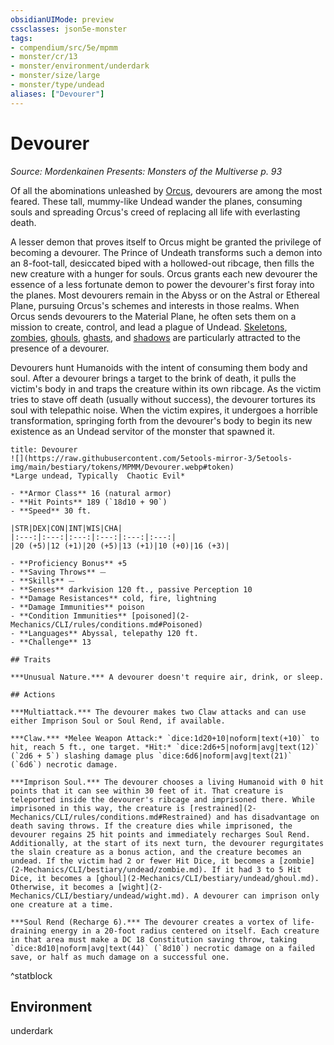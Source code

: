 ```yaml
---
obsidianUIMode: preview
cssclasses: json5e-monster
tags:
- compendium/src/5e/mpmm
- monster/cr/13
- monster/environment/underdark
- monster/size/large
- monster/type/undead
aliases: ["Devourer"]
---
```

# Devourer
*Source: Mordenkainen Presents: Monsters of the Multiverse p. 93*  

Of all the abominations unleashed by [Orcus](2-Mechanics/CLI/bestiary/npc/orcus-mpmm.md), devourers are among the most feared. These tall, mummy-like Undead wander the planes, consuming souls and spreading Orcus's creed of replacing all life with everlasting death.

A lesser demon that proves itself to Orcus might be granted the privilege of becoming a devourer. The Prince of Undeath transforms such a demon into an 8-foot-tall, desiccated biped with a hollowed-out ribcage, then fills the new creature with a hunger for souls. Orcus grants each new devourer the essence of a less fortunate demon to power the devourer's first foray into the planes. Most devourers remain in the Abyss or on the Astral or Ethereal Plane, pursuing Orcus's schemes and interests in those realms. When Orcus sends devourers to the Material Plane, he often sets them on a mission to create, control, and lead a plague of Undead. [Skeletons](2-Mechanics/CLI/bestiary/undead/skeleton.md), [zombies](2-Mechanics/CLI/bestiary/undead/zombie.md), [ghouls](2-Mechanics/CLI/bestiary/undead/ghoul.md), [ghasts](2-Mechanics/CLI/bestiary/undead/ghast.md), and [shadows](2-Mechanics/CLI/bestiary/undead/shadow.md) are particularly attracted to the presence of a devourer.

Devourers hunt Humanoids with the intent of consuming them body and soul. After a devourer brings a target to the brink of death, it pulls the victim's body in and traps the creature within its own ribcage. As the victim tries to stave off death (usually without success), the devourer tortures its soul with telepathic noise. When the victim expires, it undergoes a horrible transformation, springing forth from the devourer's body to begin its new existence as an Undead servitor of the monster that spawned it.

```ad-statblock
title: Devourer
![](https://raw.githubusercontent.com/5etools-mirror-3/5etools-img/main/bestiary/tokens/MPMM/Devourer.webp#token)
*Large undead, Typically  Chaotic Evil*

- **Armor Class** 16 (natural armor)
- **Hit Points** 189 (`18d10 + 90`)
- **Speed** 30 ft.

|STR|DEX|CON|INT|WIS|CHA|
|:---:|:---:|:---:|:---:|:---:|:---:|
|20 (+5)|12 (+1)|20 (+5)|13 (+1)|10 (+0)|16 (+3)|

- **Proficiency Bonus** +5
- **Saving Throws** ⏤
- **Skills** ⏤
- **Senses** darkvision 120 ft., passive Perception 10
- **Damage Resistances** cold, fire, lightning
- **Damage Immunities** poison
- **Condition Immunities** [poisoned](2-Mechanics/CLI/rules/conditions.md#Poisoned)
- **Languages** Abyssal, telepathy 120 ft.
- **Challenge** 13

## Traits

***Unusual Nature.*** A devourer doesn't require air, drink, or sleep.

## Actions

***Multiattack.*** The devourer makes two Claw attacks and can use either Imprison Soul or Soul Rend, if available.

***Claw.*** *Melee Weapon Attack:* `dice:1d20+10|noform|text(+10)` to hit, reach 5 ft., one target. *Hit:* `dice:2d6+5|noform|avg|text(12)` (`2d6 + 5`) slashing damage plus `dice:6d6|noform|avg|text(21)` (`6d6`) necrotic damage.

***Imprison Soul.*** The devourer chooses a living Humanoid with 0 hit points that it can see within 30 feet of it. That creature is teleported inside the devourer's ribcage and imprisoned there. While imprisoned in this way, the creature is [restrained](2-Mechanics/CLI/rules/conditions.md#Restrained) and has disadvantage on death saving throws. If the creature dies while imprisoned, the devourer regains 25 hit points and immediately recharges Soul Rend. Additionally, at the start of its next turn, the devourer regurgitates the slain creature as a bonus action, and the creature becomes an undead. If the victim had 2 or fewer Hit Dice, it becomes a [zombie](2-Mechanics/CLI/bestiary/undead/zombie.md). If it had 3 to 5 Hit Dice, it becomes a [ghoul](2-Mechanics/CLI/bestiary/undead/ghoul.md). Otherwise, it becomes a [wight](2-Mechanics/CLI/bestiary/undead/wight.md). A devourer can imprison only one creature at a time.

***Soul Rend (Recharge 6).*** The devourer creates a vortex of life-draining energy in a 20-foot radius centered on itself. Each creature in that area must make a DC 18 Constitution saving throw, taking `dice:8d10|noform|avg|text(44)` (`8d10`) necrotic damage on a failed save, or half as much damage on a successful one.
```
^statblock

## Environment

underdark